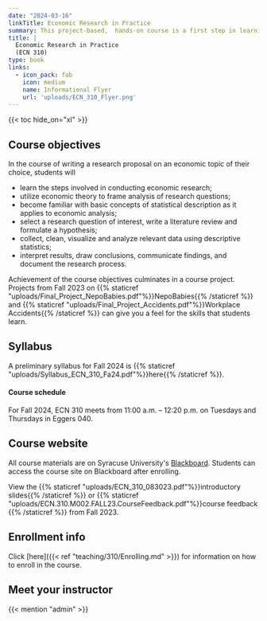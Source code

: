 ```yaml
---
date: "2024-03-16"
linkTitle: Economic Research in Practice
summary: This project-based,  hands-on course is a first step in learning to conduct economic research
title: |
  Economic Research in Practice
  (ECN 310)
type: book
links:
  - icon_pack: fab
    icon: medium
    name: Informational Flyer
    url: 'uploads/ECN_310_Flyer.png'
---
```


{{< toc hide_on="xl" >}}

## Course objectives

In the course of writing a research proposal on an economic topic of their choice, students will
* learn the steps involved in conducting economic research;
* utilize economic theory to frame analysis of research questions;
* become familiar with basic concepts of statistical description as it applies to economic analysis; 
* select a research question of interest, write a literature review and formulate a hypothesis;	
* collect, clean, visualize and analyze relevant data using descriptive statistics;
* interpret results, draw conclusions, communicate findings, and document the research process.

Achievement of the course objectives culminates in a course project. Projects from Fall 2023 on {{% staticref "uploads/Final_Project_NepoBabies.pdf"%}}NepoBabies{{% /staticref %}} and {{% staticref "uploads/Final_Project_Accidents.pdf"%}}Workplace Accidents{{% /staticref %}} can give you a feel for the skills that students learn.  


## Syllabus

A preliminary syllabus for Fall 2024 is {{% staticref "uploads/Syllabus_ECN_310_Fa24.pdf"%}}here{{% /staticref %}}.

#### Course schedule

For Fall 2024, ECN 310 meets from 11:00 a.m. – 12:20 p.m. on Tuesdays and Thursdays in Eggers 040.

## Course website

All course materials are on Syracuse University's [Blackboard](https://blackboard.syr.edu/webapps/portal/frameset.jsp). Students can access the course site on Blackboard after enrolling.

View the {{% staticref "uploads/ECN_310_083023.pdf"%}}introductory slides{{% /staticref %}} or {{% staticref "uploads/ECN.310.M002.FALL23.CourseFeedback.pdf"%}}course feedback {{% /staticref %}} from Fall 2023.

## Enrollment info

Click [here]({{< ref "teaching/310/Enrolling.md" >}}) for information on how to enroll in the course.

## Meet your instructor

{{< mention "admin" >}}